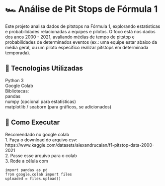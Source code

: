 <h1>🏎️ Análise de Pit Stops de Fórmula 1</h1>

Este projeto analisa dados de pitstops na Fórmula 1, explorando estatísticas e probabilidades relacionadas a equipes e pilotos.
O foco está nos dados dos anos 2000 - 2021, avaliando médias de tempo de pitstop e probabilidades de determinados eventos (ex.: uma equipe estar abaixo da média geral, ou um piloto específico realizar pitstops em determinada temporada).

<h2>📱 Tecnologias Utilizadas</h2>
Python 3<br>
Google Colab<br>
Bibliotecas:<br>
pandas<br>
numpy (opcional para estatísticas)<br>
matplotlib / seaborn (para gráficos, se adicionados)<br>

<h2>🚀 Como Executar</h2>
Recomendado no google colab<br>
1. Faça o download do arquivo csv: https://www.kaggle.com/datasets/alexandrucaian/f1-pitstop-data-2000-2021<br>
2. Passe esse arquivo para o colab<br>
3. Rode a célula com<br>

```
import pandas as pd
from google.colab import files
uploaded = files.upload()
```
